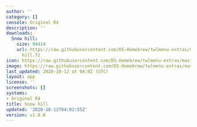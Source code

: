 ```yaml
---
author: ''
category: []
console: Original R4
description: ''
downloads:
  Snow hill:
    size: 94414
    url: https://raw.githubusercontent.com/DS-Homebrew/twlmenu-extras/master/s/TWiLightMenu/r4menu/themes/Snow
      hill.7z
icon: https://raw.githubusercontent.com/DS-Homebrew/twlmenu-extras/master/unistore/icons/r4.png
image: https://raw.githubusercontent.com/DS-Homebrew/twlmenu-extras/master/unistore/icons/r4.png
last_updated: 2020-10-12 at 04:02 (UTC)
layout: app
license: ''
screenshots: []
systems:
- Original R4
title: Snow hill
updated: '2020-10-12T04:02:55Z'
version: v1.0.0
---
```

